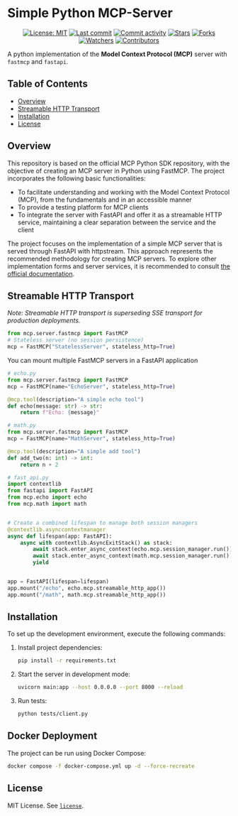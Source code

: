 # Simple Python MCP-Server

<div align = center>

<!-- [![Version](https://img.shields.io/pypi/v/simple-mcp-server?color=%2334D058&label=Version)](https://pypi.org/project/simple-mcp-server) -->
[![License: MIT](https://img.shields.io/badge/License-MIT-green.svg)](https://opensource.org/licenses/MIT)
[![Last commit](https://img.shields.io/github/last-commit/rb58853/simple-mcp-server.svg?style=flat)](https://github.com/rb58853/simple-mcp-server/commits)
[![Commit activity](https://img.shields.io/github/commit-activity/m/rb58853/simple-mcp-server)](https://github.com/rb58853/simple-mcp-server/commits)
[![Stars](https://img.shields.io/github/stars/rb58853/simple-mcp-server?style=flat&logo=github)](https://github.com/rb58853/simple-mcp-server/stargazers)
[![Forks](https://img.shields.io/github/forks/rb58853/simple-mcp-server?style=flat&logo=github)](https://github.com/rb58853/simple-mcp-server/network/members)
[![Watchers](https://img.shields.io/github/watchers/rb58853/simple-mcp-server?style=flat&logo=github)](https://github.com/rb58853/simple-mcp-server)
[![Contributors](https://img.shields.io/github/contributors/rb58853/simple-mcp-server)](https://github.com/rb58853/simple-mcp-server/graphs/contributors)

</div>

A python implementation of the **Model Context Protocol (MCP)** server with `fastmcp` and `fastapi`.

## Table of Contents

* [Overview](#overview)
* [Streamable HTTP Transport](#streamable-http-transport)
* [Installation](#installation)
* [License](#license)

## Overview

This repository is based on the official MCP Python SDK repository, with the objective of creating an MCP server in Python using FastMCP. The project incorporates the following basic functionalities:

* To facilitate understanding and working with the Model Context Protocol (MCP), from the fundamentals and in an accessible manner
* To provide a testing platform for MCP clients
* To integrate the server with FastAPI and offer it as a streamable HTTP service, maintaining a clear separation between the service and the client

The project focuses on the implementation of a simple MCP server that is served through FastAPI with httpstream. This approach represents the recommended methodology for creating MCP servers. To explore other implementation forms and server services, it is recommended to consult [the official documentation](https://github.com/modelcontextprotocol/python-sdk).

## Streamable HTTP Transport

_Note: Streamable HTTP transport is superseding SSE transport for production deployments._

```python
from mcp.server.fastmcp import FastMCP
# Stateless server (no session persistence)
mcp = FastMCP("StatelessServer", stateless_http=True)
```

You can mount multiple FastMCP servers in a FastAPI application

```python
# echo.py
from mcp.server.fastmcp import FastMCP
mcp = FastMCP(name="EchoServer", stateless_http=True)

@mcp.tool(description="A simple echo tool")
def echo(message: str) -> str:
    return f"Echo: {message}"
```

```python
# math.py
from mcp.server.fastmcp import FastMCP
mcp = FastMCP(name="MathServer", stateless_http=True)

@mcp.tool(description="A simple add tool")
def add_two(n: int) -> int:
    return n + 2
```

```python
# fast_api.py
import contextlib
from fastapi import FastAPI
from mcp.echo import echo
from mcp.math import math


# Create a combined lifespan to manage both session managers
@contextlib.asynccontextmanager
async def lifespan(app: FastAPI):
    async with contextlib.AsyncExitStack() as stack:
        await stack.enter_async_context(echo.mcp.session_manager.run())
        await stack.enter_async_context(math.mcp.session_manager.run())
        yield


app = FastAPI(lifespan=lifespan)
app.mount("/echo", echo.mcp.streamable_http_app())
app.mount("/math", math.mcp.streamable_http_app())
```

## Installation

To set up the development environment, execute the following commands:

1. Install project dependencies:

   ```bash
   pip install -r requirements.txt
   ```

2. Start the server in development mode:

   ```bash
   uvicorn main:app --host 0.0.0.0 --port 8000 --reload
   ```

3. Run tests:

   ```bash
   python tests/client.py
   ```

## Docker Deployment

The project can be run using Docker Compose:

```bash
docker compose -f docker-compose.yml up -d --force-recreate
```

## License

MIT License. See [`license`](license).

<!-- 
## Características Principales

- API RESTful con FastAPI
- Soporte para desarrollo local y producción
- Configuración Docker para contenerización
- Sistema de pruebas integrado -->

